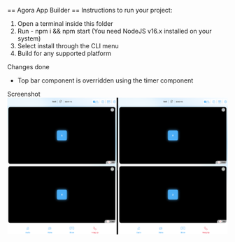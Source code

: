 == Agora App Builder ==
Instructions to run your project:

1. Open a terminal inside this folder
2. Run - npm i && npm start (You need NodeJS v16.x installed on your system)
3. Select install through the CLI menu
4. Build for any supported platform

Changes done

- Top bar component is overridden using the timer component

Screenshot
<img src="Screenshot.png" alt="screenshot" width="600"/>
